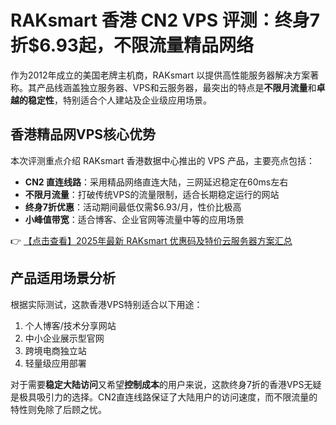 # RAKsmart 香港 CN2 VPS 评测：终身7折$6.93起，不限流量精品网络

作为2012年成立的美国老牌主机商，RAKsmart 以提供高性能服务器解决方案著称。其产品线涵盖独立服务器、VPS和云服务器，最突出的特点是**不限月流量**和**卓越的稳定性**，特别适合个人建站及企业级应用场景。

## 香港精品网VPS核心优势

本次评测重点介绍 RAKsmart 香港数据中心推出的 VPS 产品，主要亮点包括：

- **CN2 直连线路**：采用精品网络直连大陆，三网延迟稳定在60ms左右
- **不限月流量**：打破传统VPS的流量限制，适合长期稳定运行的网站
- **终身7折优惠**：活动期间最低仅需$6.93/月，性价比极高
- **小峰值带宽**：适合博客、企业官网等流量中等的应用场景

👉 [【点击查看】2025年最新 RAKsmart 优惠码及特价云服务器方案汇总](https://bit.ly/raksmart)

## 产品适用场景分析

根据实际测试，这款香港VPS特别适合以下用途：

1. 个人博客/技术分享网站
2. 中小企业展示型官网
3. 跨境电商独立站
4. 轻量级应用部署

对于需要**稳定大陆访问**又希望**控制成本**的用户来说，这款终身7折的香港VPS无疑是极具吸引力的选择。CN2直连线路保证了大陆用户的访问速度，而不限流量的特性则免除了后顾之忧。